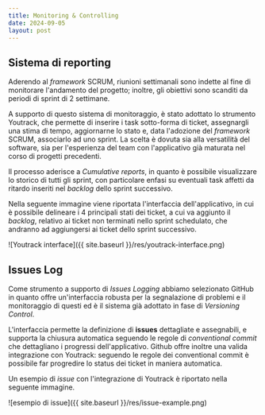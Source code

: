 ```yaml
---
title: Monitoring & Controlling
date: 2024-09-05
layout: post
---
```


## Sistema di reporting

Aderendo al _framework_ SCRUM, riunioni settimanali sono indette al fine di monitorare l'andamento del progetto; inoltre, gli obiettivi sono scanditi da periodi di sprint di 2 settimane.

A supporto di questo sistema di monitoraggio, è stato adottato lo strumento Youtrack, che permette di inserire i task sotto-forma di ticket, assegnargli una stima di tempo, aggiornarne lo stato e, data l'adozione del _framework_ SCRUM, associarlo ad uno sprint. La scelta è dovuta sia alla versatilità del software, sia per l'esperienza del team con l'applicativo già maturata nel corso di progetti precedenti.

Il processo aderisce a _Cumulative reports_, in quanto è possibile visualizzare lo storico di tutti gli sprint, con particolare enfasi su eventuali task affetti da ritardo inseriti nel _backlog_ dello sprint successivo.

Nella seguente immagine viene riportata l'interfaccia dell'applicativo, in cui è possibile delineare i 4 principali stati dei ticket, a cui va aggiunto il _backlog_, relativo ai ticket non terminati nello sprint schedulato, che andranno ad aggiungersi ai ticket dello sprint successivo.

![Youtrack interface]({{ site.baseurl }}/res/youtrack-interface.png)

## Issues Log

Come strumento a supporto di _Issues Logging_ abbiamo selezionato GitHub in quanto offre un'interfaccia robusta per la segnalazione di problemi e il monitoraggio di questi ed è il sistema già adottato in fase di _Versioning Control_.

L'interfaccia permette la definizione di **issues** dettagliate e assegnabili, e supporta la chiusura automatica seguendo le regole di _conventional commit_ che dettagliano i progressi dell'applicativo.
Github offre inoltre una valida integrazione con Youtrack: seguendo le regole dei conventional commit è possibile far progredire lo status dei ticket in maniera automatica.

Un esempio di _issue_ con l'integrazione di Youtrack è riportato nella seguente immagine.

![esempio di issue]({{ site.baseurl }}/res/issue-example.png)
